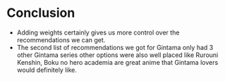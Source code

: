 # Conclusion

* Adding weights certainly gives us more control over the recommendations we can get.
* The second list of recommendations we got for Gintama only had 3 other Gintama series other options were also well placed like Rurouni Kenshin, Boku no hero academia are great anime that Gintama lovers would definitely like.
